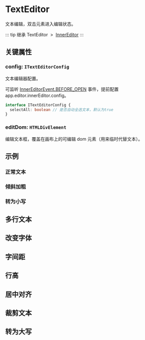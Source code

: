 <script setup>
import Case from '/component/Case.vue'
</script>

# TextEditor

文本编辑，双击元素进入编辑状态。

::: tip 继承
TextEditor &nbsp;>&nbsp; [InnerEditor](/plugin/in/editor/InnerEditor.md)
:::

## 关键属性

### config: `ITextEditorConfig`

文本编辑器配置。

可监听 [InnerEditorEvent.BEFORE_OPEN](/plugin/in/editor/event/InnerEditorEvent.md) 事件，提前配置 app.editor.innerEditor.config。

```ts
interface ITextEditorConfig {
  selectAll: boolean // 是否自动全选文本，默认为true
}
```

### editDom: `HTMLDivElement`

编辑文本框，覆盖在画布上的可编辑 dom 元素（用来临时代替文本）。

<!-- ## 继承

### [InnerEditor](/plugin/in/editor/InnerEditor.md) -->

## 示例

### 正常文本

<case name="TextEditor"  count=1 height=160></case>

### 倾斜加粗

<case name="TextEditor" index=1 count=1 height=160></case>

### 转为小写

<case name="TextEditor" index=2 count=1 height=160></case>

## 多行文本

<case name="TextEditor" index=3 count=1 height=160></case>

## 改变字体

<case name="TextEditor" index=4 count=1 height=160></case>

## 字间距

<case name="TextEditor" index=5 count=1 height=160></case>

## 行高

<case name="TextEditor" index=6 count=1 height=160></case>

## 居中对齐

<case name="TextEditor" index=7 count=1 height=160></case>

## 裁剪文本

<case name="TextEditor" index=8 count=1 height=160></case>

## 转为大写

<case name="TextEditor" index=9 count=1 height=160></case>
